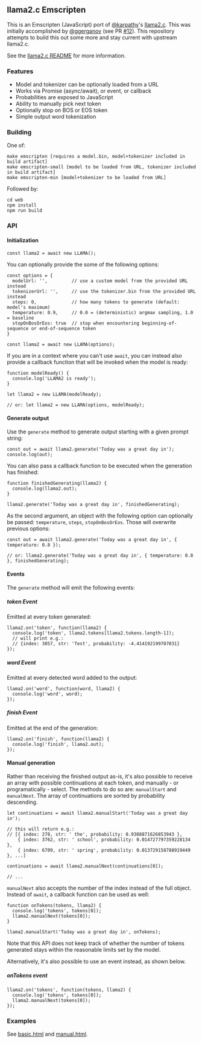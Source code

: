 ## llama2.c Emscripten

This is an Emscripten (JavaScript) port of [@karpathy](https://github.com/karpathy)'s [llama2.c](https://github.com/karpathy/llama2.c). This was initially accomplished by [@ggerganov](https://github.com/ggerganov) (see PR [#12](https://github.com/karpathy/llama2.c/pull/12)). This repository attempts to build this out some more and stay current with upstream llama2.c.

See the [llama2.c README](https://github.com/karpathy/llama2.c/blob/master/README.md) for more information.


### Features

* Model and tokenizer can be optionally loaded from a URL
* Works via Promise (async/await), or event, or callback
* Probabilities are exposed to JavaScript
* Ability to manually pick next token
* Optionally stop on BOS or EOS token
* Simple output word tokenization

### Building

One of:

```
make emscripten [requires a model.bin, model+tokenizer included in build artifact]
make emscripten-small [model to be loaded from URL, tokenizer included in build artifact]
make emscripten-min [model+tokenizer to be loaded from URL]
```

Followed by:

```
cd web
npm install
npm run build
```

### API

#### Initialization

```
const llama2 = await new LLAMA();
```

You can optionally provide the some of the following options:

```
const options = {
  modelUrl: '',         // use a custom model from the provided URL instead
  tokenizerUrl: '',     // use the tokenizer.bin from the provided URL instead
  steps: 0,             // how many tokens to generate (default: model's maximum)
  temperature: 0.9,     // 0.0 = (deterministic) argmax sampling, 1.0 = baseline
  stopOnBosOrEos: true  // stop when encountering beginning-of-sequence or end-of-sequence token
}

const llama2 = await new LLAMA(options);
```

If you are in a context where you can't use `await`, you can instead also provide a callback function that will be invoked when the model is ready:

```
function modelReady() {
  console.log('LLAMA2 is ready');
}

let llama2 = new LLAMA(modelReady);

// or: let llama2 = new LLAMA(options, modelReady);
```

#### Generate output

Use the `generate` method to generate output starting with a given prompt string:

```
const out = await llama2.generate('Today was a great day in');
console.log(out);
```

You can also pass a callback function to be executed when the generation has finished:

```
function finishedGenerating(llama2) {
  console.log(llama2.out);
}

llama2.generate('Today was a great day in', finishedGenerating);
```

As the second argument, an object with the following option can optionally be passed: `temperature`, `steps`, `stopOnBosOrEos`. Those will overwrite previous options:

```
const out = await llama2.generate('Today was a great day in', { temperature: 0.8 });

// or: llama2.generate('Today was a great day in', { temperature: 0.8 }, finishedGenerating);
```

#### Events

The `generate` method will emit the following events:

##### token Event

Emitted at every token generated:

```
llama2.on('token', function(llama2) {
  console.log('token', llama2.tokens[llama2.tokens.length-1]);
  // will print e.g.:
  // {index: 3057, str: 'Test', probability: -4.414192199707031}
});
```

##### word Event

Emitted at every detected word added to the output:

```
llama2.on('word', function(word, llama2) {
  console.log('word', word);
});
```

##### finish Event

Emitted at the end of the generation:

```
llama2.on('finish', function(llama2) {
  console.log('finish', llama2.out);
});
```

#### Manual generation

Rather than receiving the finished output as-is, it's also possible to receive an array with possible continuations at each token, and manually - or programatically - select. The methods to do so are: `manualStart` and `manualNext`. The array of continuations are sorted by probability descending.

```
let continuations = await llama2.manualStart('Today was a great day in');

// this will return e.g.:
// [{ index: 278, str: ' the', probability: 0.9308871626853943 },
    { index: 3762, str: ' school', probability: 0.014727797359228134 },
    { index: 6709, str: ' spring', probability: 0.013729158788919449 }, ...]

continuations = await llama2.manualNext(continuations[0]);

// ...
```

`manualNext` also accepts the number of the index instead of the full object. Instead of `await`, a callback function can be used as well:

```
function onTokens(tokens, llama2) {
  console.log('tokens', tokens[0]);
  llama2.manualNext(tokens[0]);
}

llama2.manualStart('Today was a great day in', onTokens);
```

Note that this API does not keep track of whether the number of tokens generated stays within the reasonable limits set by the model.

Alternatively, it's also possible to use an event instead, as shown below.

##### onTokens event

```
llama2.on('tokens', function(tokens, llama2) {
  console.log('tokens', tokens[0]);
  llama2.manualNext(tokens[0]);
});
```

### Examples

See [basic.html](web/dist/basic.html) and [manual.html](web/dist/manual.html).
